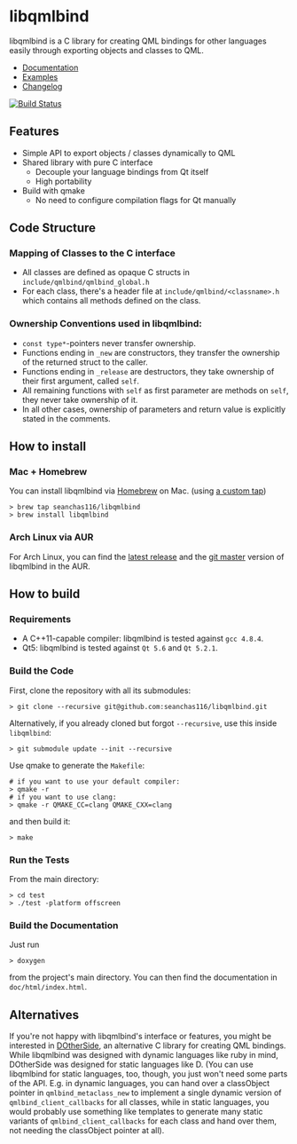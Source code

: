 # libqmlbind

libqmlbind is a C library for creating QML bindings for other languages easily through exporting objects and classes to QML.

* [Documentation](https://seanchas116.github.io/libqmlbind/)
* [Examples](https://github.com/seanchas116/libqmlbind/tree/master/examples)
* [Changelog](https://github.com/seanchas116/libqmlbind/tree/master/changelog.md)

[![Build Status](https://travis-ci.org/seanchas116/libqmlbind.svg?branch=master)](https://travis-ci.org/seanchas116/libqmlbind)

## Features

* Simple API to export objects / classes dynamically to QML
* Shared library with pure C interface
  * Decouple your language bindings from Qt itself
  * High portability
* Build with qmake
  * No need to configure compilation flags for Qt manually

## Code Structure
### Mapping of Classes to the C interface
* All classes are defined as opaque C structs in `include/qmlbind/qmlbind_global.h`
* For each class, there's a header file at `include/qmlbind/<classname>.h`
   which contains all methods defined on the class.

### Ownership Conventions used in libqmlbind:
* `const type*`-pointers never transfer ownership.
* Functions ending in `_new` are constructors, they transfer the ownership of the returned struct to the caller.
* Functions ending in `_release` are destructors, they take ownership of their first argument, called `self`.
* All remaining functions with `self` as first parameter are methods on `self`, they never take ownership of it.
* In all other cases, ownership of parameters and return value is explicitly stated in the comments.

## How to install
### Mac + Homebrew

You can install libqmlbind via [Homebrew](http://brew.sh/) on Mac.
(using [a custom tap](https://github.com/seanchas116/homebrew-libqmlbind))

```
> brew tap seanchas116/libqmlbind
> brew install libqmlbind
```

### Arch Linux via AUR

For Arch Linux, you can find the [latest release](https://aur.archlinux.org/packages/libqmlbind) and the
[git master](https://aur.archlinux.org/packages/libqmlbind-git/) version of libqmlbind in the AUR.

## How to build
### Requirements
* A C++11-capable compiler: libqmlbind is tested against `gcc 4.8.4`.
* Qt5: libqmlbind is tested against `Qt 5.6` and `Qt 5.2.1`.

### Build the Code
First, clone the repository with all its submodules:
```
> git clone --recursive git@github.com:seanchas116/libqmlbind.git
```

Alternatively, if you already cloned but forgot `--recursive`, use this inside `libqmlbind`:
```
> git submodule update --init --recursive
```

Use qmake to generate the `Makefile`:
```
# if you want to use your default compiler:
> qmake -r
# if you want to use clang:
> qmake -r QMAKE_CC=clang QMAKE_CXX=clang
```

and then build it:
```
> make
```

### Run the Tests

From the main directory:

```
> cd test
> ./test -platform offscreen
```

### Build the Documentation
Just run
```
> doxygen
```
from the project's main directory. You can then find the documentation in `doc/html/index.html`.


## Alternatives
If you're not happy with libqmlbind's interface or features, you might be interested in
[DOtherSide](https://github.com/filcuc/DOtherSide), an alternative C library for creating QML bindings.
While libqmlbind was designed with dynamic languages like ruby in mind, DOtherSide was designed for static languages
like D. (You can use libqmlbind for static languages, too, though, you just won't need some parts of the API.
E.g. in dynamic languages, you can hand over a classObject pointer in `qmlbind_metaclass_new` to implement a single
dynamic version of `qmlbind_client_callbacks` for all classes, while in static languages, you would probably use
something like templates to generate many static variants of `qmlbind_client_callbacks` for each class and hand over
them, not needing the classObject pointer at all).
